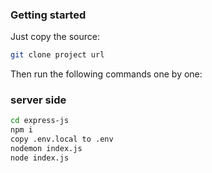 ### Getting started
Just copy the source:
```bash
git clone project url
```
Then run the following commands one by one:
### server side
```bash
cd express-js
npm i
copy .env.local to .env
nodemon index.js
node index.js
```
